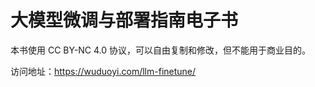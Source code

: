 # 大模型微调与部署指南电子书

本书使用 CC BY-NC 4.0 协议，可以自由复制和修改，但不能用于商业目的。

访问地址：<https://wuduoyi.com/llm-finetune/>
